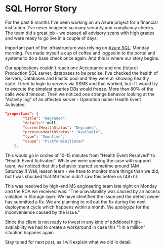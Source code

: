 # SQL Horror Story

For the past 8 months I've been working on an Azure project for a financial institution. I've never imagined so many security and compliancy checks. The team did a great job - we passed all advisory scans with high grades and were ready to go live in a couple of days.

Important part of the infrastructure was relying on [Azure SQL](https://docs.microsoft.com/en-us/azure/azure-sql/database/sql-database-paas-overview).
Monday morning. I've made myself a cup of coffee and logged in to the portal and systems to do a base check once again. And this is where our story begins.

<!--more-->

Our applications couldn't reach one Acceptance and one (future) Production SQL server, databases to be precise. I've checked the health of Servers, Databases and Elastic pool and they were all showing healthy state. I tried to login to servers via SSMS and that worked, but if I would try to execute the simplest queries DBs would freeze. More than 80% of the calls would timeout.
Then we noticed one strange behavior looking at the "Activity log" of an affected server - Operation name: Health Event Activated.
```json
"properties": {
        "title": "Degraded",
        "details": null,
        "currentHealthStatus": "Degraded",
        "previousHealthStatus": "Available",
        "type": "Downtime",
        "cause": "PlatformInitiated"
    },
```
This would go in circles of 10-15 minutes from "Health Event Resolved" to "Health Event Activated". While we were opening the case with support team, we noticed that this behavior started sometime around 1AM Saturday!!! Well, lesson learn - we have to monitor more things than we did, but I was shocked that MS team didn't saw this before us (48+h).

This was resolved by high-end MS engineering team late night on Monday and the RCA we received was: "The unavailability was caused by an access violation in Storage layer. We have identified the issue and the defect owner has submitted a fix. We are planning to roll out the fix during the next deployment cycle which happens within a month. We apologize for the inconvenience caused by the issue."

Since the client is not ready to invest in any kind of additional high-availability we had to create a workaround in case this "1 in a million" situation happens again.

Stay tuned for next post, as I will explain what we did in detail.

